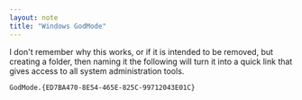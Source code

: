 ```yaml
---
layout: note
title: "Windows GodMode"
---
```


I don't remember why this works, or if it is intended to be removed, but creating a folder, then naming it the following will turn it into a quick link that gives access to all system administration tools. 

```
GodMode.{ED7BA470-8E54-465E-825C-99712043E01C}
```